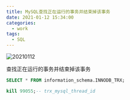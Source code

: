 ```yaml
---
title: MySQL查找正在运行的事务并结束掉该事务
date: 2021-01-12 15:34:00
categories:
  - work
tags:
  - SQL
---
```


![20210112](https://gitee.com/snowyan/image/raw/master/md/wallhaven-z8mq8y.jpg)

<!-- more -->

查找正在运行的事务并结束掉该事务

```sql
SELECT * FROM information_schema.INNODB_TRX;

kill 99055;-- trx_mysql_thread_id
```